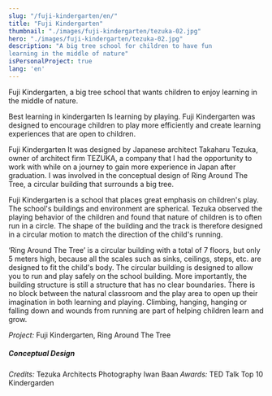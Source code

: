 ```yaml
---
slug: "/fuji-kindergarten/en/"
title: "Fuji Kindergarten"
thumbnail: "./images/fuji-kindergarten/tezuka-02.jpg"
hero: "./images/fuji-kindergarten/tezuka-02.jpg"
description: "A big tree school for children to have fun
learning in the middle of nature"
isPersonalProject: true
lang: 'en'
---
```


Fuji Kindergarten, a big tree school that wants children to enjoy learning
in the middle of nature.

Best learning in kindergarten Is learning by playing. Fuji Kindergarten
was designed to encourage children to play more efficiently and create
learning experiences that are open to children.

Fuji Kindergarten It was designed by Japanese architect Takaharu
Tezuka, owner of architect firm TEZUKA, a company that I had the
opportunity to work with while on a journey to gain more experience in
Japan after graduation. I was involved in the conceptual design of Ring
Around The Tree, a circular building that surrounds a big tree.

Fuji Kindergarten is a school that places great emphasis on children&#39;s
play. The school&#39;s buildings and environment are spherical. Tezuka
observed the playing behavior of the children and found that nature of
children is to often run in a circle. The shape of the building and the track
is therefore designed in a circular motion to match the direction of the
child&#39;s running.

‘Ring Around The Tree’ is a circular building with a total of 7 floors, but
only 5 meters high, because all the scales such as sinks, ceilings, steps,
etc. are designed to fit the child&#39;s body. The circular building is designed
to allow you to run and play safely on the school building. More
importantly, the building structure is still a structure that has no clear
boundaries. There is no block between the natural classroom and the
play area to open up their imagination in both learning and playing.
Climbing, hanging, hanging or falling down and wounds from running are
part of helping children learn and grow.

_Project:_ Fuji Kindergarten, Ring Around The Tree

##### Conceptual Design

_Credits:_ Tezuka Architects Photography Iwan Baan
_Awards:_ TED Talk Top 10 Kindergarden
